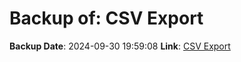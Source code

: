 # Backup of: CSV Export

**Backup Date**: 2024-09-30 19:59:08
**Link**: [CSV Export](https://przemienniki.eu/eksport-danych/csv/)
